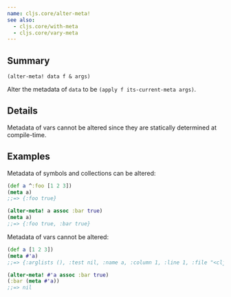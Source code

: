 ```yaml
---
name: cljs.core/alter-meta!
see also:
  - cljs.core/with-meta
  - cljs.core/vary-meta
---
```


## Summary

`(alter-meta! data f & args)`

Alter the metadata of `data` to be `(apply f its-current-meta args)`.

## Details

Metadata of vars cannot be altered since they are statically determined at compile-time.

## Examples

Metadata of symbols and collections can be altered:

```clj
(def a ^:foo [1 2 3])
(meta a)
;;=> {:foo true}

(alter-meta! a assoc :bar true)
(meta a)
;;=> {:foo true, :bar true}
```

Metadata of vars cannot be altered:

```clj
(def a [1 2 3])
(meta #'a)
;;=> {:arglists (), :test nil, :name a, :column 1, :line 1, :file "<cljs repl>", :doc nil, :ns cljs.user}

(alter-meta! #'a assoc :bar true)
(:bar (meta #'a))
;;=> nil
```
